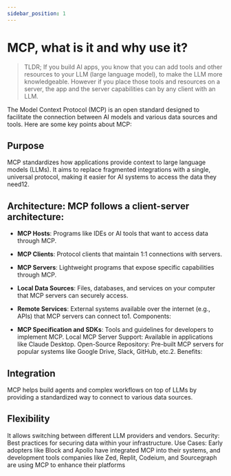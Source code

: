 ```yaml
---
sidebar_position: 1
---
```


# MCP, what is it and why use it?

> TLDR; If you build AI apps, you know that you can add tools and other resources to your LLM (large language model), to make the LLM more knowledgeable. However if you place those tools and resources on a server, the app and the server capabilities can by any client with an LLM. 

The Model Context Protocol (MCP) is an open standard designed to facilitate the connection between AI models and various data sources and tools. Here are some key points about MCP:

## Purpose 

MCP standardizes how applications provide context to large language models (LLMs). It aims to replace fragmented integrations with a single, universal protocol, making it easier for AI systems to access the data they need12.

## Architecture: MCP follows a client-server architecture:

- **MCP Hosts**: Programs like IDEs or AI tools that want to access data through MCP.
- **MCP Clients**: Protocol clients that maintain 1:1 connections with servers.
- **MCP Servers**: Lightweight programs that expose specific capabilities through MCP.
- **Local Data Sources**: Files, databases, and services on your computer that MCP servers can securely access.
- **Remote Services**: External systems available over the internet (e.g., APIs) that MCP servers can connect to1.
Components:

- **MCP Specification and SDKs**: Tools and guidelines for developers to implement MCP.
Local MCP Server Support: Available in applications like Claude Desktop.
Open-Source Repository: Pre-built MCP servers for popular systems like Google Drive, Slack, GitHub, etc.2.
Benefits:

## Integration

MCP helps build agents and complex workflows on top of LLMs by providing a standardized way to connect to various data sources.

## Flexibility

It allows switching between different LLM providers and vendors.
Security: Best practices for securing data within your infrastructure.
Use Cases: Early adopters like Block and Apollo have integrated MCP into their systems, and development tools companies like Zed, Replit, Codeium, and Sourcegraph are using MCP to enhance their platforms
